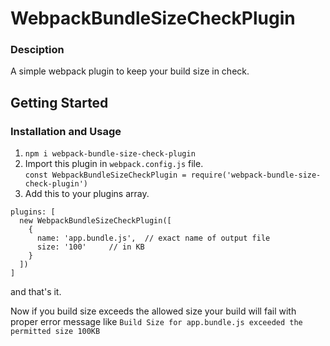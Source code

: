# WebpackBundleSizeCheckPlugin

### Desciption
A simple webpack plugin to keep your build size in check.

## Getting Started

### Installation and Usage
1. `npm i webpack-bundle-size-check-plugin`
2. Import this plugin in `webpack.config.js` file.  
`const WebpackBundleSizeCheckPlugin = require('webpack-bundle-size-check-plugin')`
3. Add this to your plugins array.  
```
plugins: [
  new WebpackBundleSizeCheckPlugin([
    {
      name: 'app.bundle.js',  // exact name of output file
      size: '100'     // in KB
    }
  ])
]
```

and that's it.

Now if you build size exceeds the allowed size your build will fail with proper error message like `Build Size for app.bundle.js exceeded the permitted size 100KB`